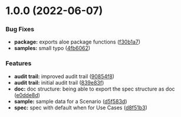 # 1.0.0 (2022-06-07)


### Bug Fixes

* **package:** exports aloe package functions ([f30b1a7](https://github.com/herbsjs/aloe/commit/f30b1a7b2edfe35d216c07ad39af034e871be62f))
* **samples:** small typo ([4fb6062](https://github.com/herbsjs/aloe/commit/4fb6062c8b46f8c220427c802af30c262b2c052f))


### Features

* **audit trail:** improved audit trail ([90854f8](https://github.com/herbsjs/aloe/commit/90854f865358c95cdcad93bf95e20415c69c4d61))
* **audit trail:** initial audit trail ([839e83f](https://github.com/herbsjs/aloe/commit/839e83fb9aa507394dd577929216f77c4a914595))
* **doc:** doc structure: being able to export the spec structure as doc ([e0dde8d](https://github.com/herbsjs/aloe/commit/e0dde8d050f3423934149a428c6f60ae3667be9a))
* **sample:** sample data for a Scenario ([d5f583d](https://github.com/herbsjs/aloe/commit/d5f583d5c274e8debfc487b7540cf1736ee68e35))
* **spec:** spec with default when for Use Cases ([d8f51b3](https://github.com/herbsjs/aloe/commit/d8f51b3a1650faaf7e309039f54a967378411e47))

